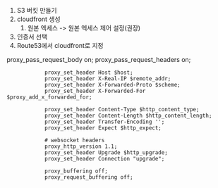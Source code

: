 1. S3 버킷 만들기
2. cloudfront 생성
	1. 원본 엑세스 -> 원본 엑세스 제어 설정(권장)
3. 인증서 선택
4. Route53에서 cloudfront로 지정


proxy_pass_request_body on;
proxy_pass_request_headers on;

                proxy_set_header Host $host;
                proxy_set_header X-Real-IP $remote_addr;
                proxy_set_header X-Forwarded-Proto $scheme;
                proxy_set_header X-Forwarded-For $proxy_add_x_forwarded_for;
                
                proxy_set_header Content-Type $http_content_type;
                proxy_set_header Content-Length $http_content_length;
                proxy_set_header Transfer-Encoding '';
                proxy_set_header Expect $http_expect;

                # websocket headers
                proxy_http_version 1.1;
                proxy_set_header Upgrade $http_upgrade;
                proxy_set_header Connection "upgrade";

                proxy_buffering off;
                proxy_request_buffering off;